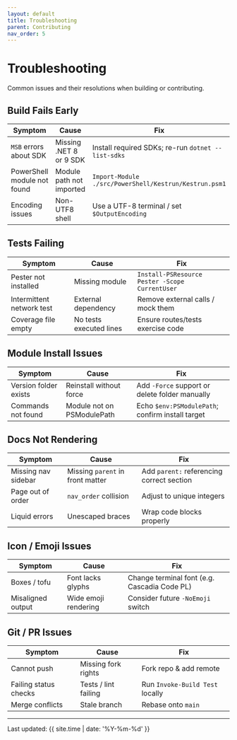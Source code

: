 ```yaml
---
layout: default
title: Troubleshooting
parent: Contributing
nav_order: 5
---
```


# Troubleshooting

Common issues and their resolutions when building or contributing.

## Build Fails Early

| Symptom | Cause | Fix |
|---------|-------|-----|
| `MSB` errors about SDK | Missing .NET 8 or 9 SDK | Install required SDKs; re-run `dotnet --list-sdks` |
| PowerShell module not found | Module path not imported | `Import-Module ./src/PowerShell/Kestrun/Kestrun.psm1` |
| Encoding issues | Non-UTF8 shell | Use a UTF-8 terminal / set `$OutputEncoding` |

## Tests Failing

| Symptom | Cause | Fix |
|---------|-------|-----|
| Pester not installed | Missing module | `Install-PSResource Pester -Scope CurrentUser` |
| Intermittent network test | External dependency | Remove external calls / mock them |
| Coverage file empty | No tests executed lines | Ensure routes/tests exercise code |

## Module Install Issues

| Symptom | Cause | Fix |
|---------|-------|-----|
| Version folder exists | Reinstall without force | Add `-Force` support or delete folder manually |
| Commands not found | Module not on PSModulePath | Echo `$env:PSModulePath`; confirm install target |

## Docs Not Rendering

| Symptom | Cause | Fix |
|---------|-------|-----|
| Missing nav sidebar | Missing `parent` in front matter | Add `parent:` referencing correct section |
| Page out of order | `nav_order` collision | Adjust to unique integers |
| Liquid errors | Unescaped braces | Wrap code blocks properly |

## Icon / Emoji Issues

| Symptom | Cause | Fix |
|---------|-------|-----|
| Boxes / tofu | Font lacks glyphs | Change terminal font (e.g. Cascadia Code PL) |
| Misaligned output | Wide emoji rendering | Consider future `-NoEmoji` switch |

## Git / PR Issues

| Symptom | Cause | Fix |
|---------|-------|-----|
| Cannot push | Missing fork rights | Fork repo & add remote |
| Failing status checks | Tests / lint failing | Run `Invoke-Build Test` locally |
| Merge conflicts | Stale branch | Rebase onto `main` |

---
Last updated: {{ site.time | date: '%Y-%m-%d' }}
